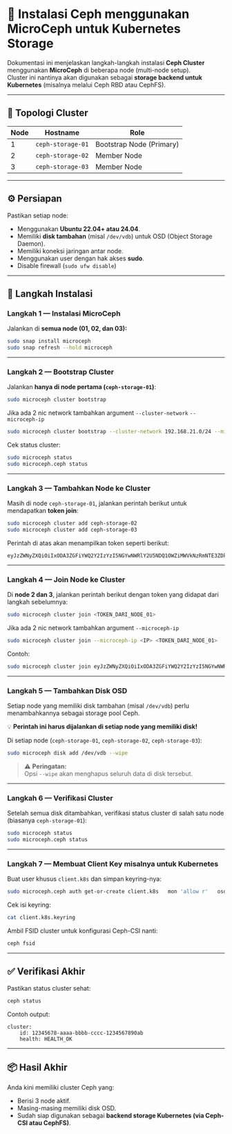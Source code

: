 # 📘 Instalasi Ceph menggunakan MicroCeph untuk Kubernetes Storage

Dokumentasi ini menjelaskan langkah-langkah instalasi **Ceph Cluster** menggunakan **MicroCeph** di beberapa node (multi-node setup).  
Cluster ini nantinya akan digunakan sebagai **storage backend untuk Kubernetes** (misalnya melalui Ceph RBD atau CephFS).

---

## 🧩 Topologi Cluster

| Node | Hostname | Role |
|------|-----------|------|
| 1 | `ceph-storage-01` | Bootstrap Node (Primary) |
| 2 | `ceph-storage-02` | Member Node |
| 3 | `ceph-storage-03` | Member Node |

---

## ⚙️ Persiapan

Pastikan setiap node:
- Menggunakan **Ubuntu 22.04+ atau 24.04**.
- Memiliki **disk tambahan** (misal `/dev/vdb`) untuk OSD (Object Storage Daemon).
- Memiliki koneksi jaringan antar node.
- Menggunakan user dengan hak akses **sudo**.
- Disable firewall (`sudo ufw disable`)

---

## 🚀 Langkah Instalasi

### **Langkah 1 — Instalasi MicroCeph**

Jalankan di **semua node (01, 02, dan 03):**

```bash
sudo snap install microceph
sudo snap refresh --hold microceph
```
---

### **Langkah 2 — Bootstrap Cluster**

Jalankan **hanya di node pertama (`ceph-storage-01`)**:

```bash
sudo microceph cluster bootstrap
```
Jika ada 2 nic network tambahkan argument `--cluster-network` `--microceph-ip`
```bash
sudo microceph cluster bootstrap --cluster-network 192.168.21.0/24 --microceph-ip 192.168.21.3
```

Cek status cluster:
```bash
sudo microceph status
sudo microceph.ceph status
```

---

### **Langkah 3 — Tambahkan Node ke Cluster**

Masih di node `ceph-storage-01`, jalankan perintah berikut untuk mendapatkan **token join**:

```bash
sudo microceph cluster add ceph-storage-02
sudo microceph cluster add ceph-storage-03
```

Perintah di atas akan menampilkan token seperti berikut:
```
eyJzZWNyZXQiOiIxODA3ZGFiYWQ2Y2IzYzI5NGYwNWRlY2U5NDQ1OWZiMWVkNzRmNTE3ZDkyMGMyYzA5MDNmZDA4ODAwZmY3YmVmIiwiZmluZ2VycHJpbnQiOiI2YzhlY2YwODYxNWMwYzk3N2U1NGZlZTY0M2E5ZTIzZTc5YTJjNDFmMmE2MDExOWY3YjM1NjhkOTFjMTBhNjM0Iiwiam9pbl9hZGRyZXNzZXMiOlsiMTAuMjUyLjcuMjUzOjc0NDMiXX0=
```

---

### **Langkah 4 — Join Node ke Cluster**

Di **node 2 dan 3**, jalankan perintah berikut dengan token yang didapat dari langkah sebelumnya:

```bash
sudo microceph cluster join <TOKEN_DARI_NODE_01>
```
Jika ada 2 nic network tambahkan argument `--microceph-ip`
```bash
sudo microceph cluster join --microceph-ip <IP> <TOKEN_DARI_NODE_01>
```

Contoh:
```bash
sudo microceph cluster join eyJzZWNyZXQiOiIxODA3ZGFiYWQ2Y2IzYzI5NGYwNWRlY2U5NDQ1OWZiMWVkNzRmNTE3ZDkyMGMyYzA5MDNmZDA4ODAwZmY3YmVmIiwiZmluZ2VycHJpbnQiOiI2YzhlY2YwODYxNWMwYzk3N2U1NGZlZTY0M2E5ZTIzZTc5YTJjNDFmMmE2MDExOWY3YjM1NjhkOTFjMTBhNjM0Iiwiam9pbl9hZGRyZXNzZXMiOlsiMTAuMjUyLjcuMjUzOjc0NDMiXX0=
```

---

### **Langkah 5 — Tambahkan Disk OSD**

Setiap node yang memiliki disk tambahan (misal `/dev/vdb`) perlu menambahkannya sebagai storage pool Ceph.

💡 **Perintah ini harus dijalankan di setiap node yang memiliki disk!**

Di setiap node (`ceph-storage-01`, `ceph-storage-02`, `ceph-storage-03`):

```bash
sudo microceph disk add /dev/vdb --wipe
```

> ⚠️ **Peringatan:**  
> Opsi `--wipe` akan menghapus seluruh data di disk tersebut.

---

### **Langkah 6 — Verifikasi Cluster**

Setelah semua disk ditambahkan, verifikasi status cluster di salah satu node (biasanya `ceph-storage-01`):

```bash
sudo microceph status
sudo microceph.ceph status
```

---

### **Langkah 7 — Membuat Client Key misalnya untuk Kubernetes**

Buat user khusus `client.k8s` dan simpan keyring-nya:

```bash
sudo microceph.ceph auth get-or-create client.k8s   mon 'allow r'   osd 'allow rwx'   mgr 'allow rw' > client.k8s.keyring
```

Cek isi keyring:
```bash
cat client.k8s.keyring
```

Ambil FSID cluster untuk konfigurasi Ceph-CSI nanti:
```bash
ceph fsid
```

---

## ✅ Verifikasi Akhir

Pastikan status cluster sehat:
```bash
ceph status
```

Contoh output:
```
cluster:
    id: 12345678-aaaa-bbbb-cccc-1234567890ab
    health: HEALTH_OK
```

---

## 📦 Hasil Akhir

Anda kini memiliki cluster Ceph yang:
- Berisi 3 node aktif.
- Masing-masing memiliki disk OSD.
- Sudah siap digunakan sebagai **backend storage Kubernetes (via Ceph-CSI atau CephFS)**.
